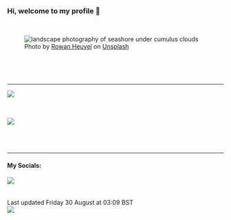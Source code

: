 <h3>Hi, welcome to my profile 👋</h3>

<br />
<figure>
  <img
    src="https://images.unsplash.com/photo-1468413253725-0d5181091126?crop=entropy&cs=tinysrgb&fit=max&fm=jpg&ixid=M3wyNzQ3MDB8MHwxfHJhbmRvbXx8fHx8fHx8fDE3MjQ5ODAwNTh8&ixlib=rb-4.0.3&q=80&w=1080&auto=format"
    alt="landscape photography of seashore under cumulus clouds" 
  />
  <figcaption>Photo by <a
    href="https://unsplash.com/@insolitus?utm_source=Profile%20readme&utm_medium=referral">Rowan Heuvel</a> on <a
    href="https://unsplash.com/?utm_source=Profile%20readme&utm_medium=referral">Unsplash</a></figcaption>
</figure>




  <br /><br /><br />

<hr />
<img
  src="https://github-readme-stats.vercel.app/api?username=shanelucy&show_icons=true&theme=calm"
/>
<br /><br /><br />

<img 
  src="https://github-readme-stats.vercel.app/api/top-langs/?username=shanelucy&theme=calm"
/>
<br /><br /><br /><br />
<hr />
<h4>My Socials:</h4>
<a href="https://uk.linkedin.com/in/shane-lucy-4735b616a">
  <img
    src="https://img.shields.io/badge/linkedin%20-%230077B5.svg?&style=for-the-badge&logo=linkedin&logoColor=white"
  />
</a>
<br /><br /><br />
Last updated Friday 30 August at 03:09 BST
<br />
<img
  src="https://github.com/ShaneLucy/ShaneLucy/workflows/README%20build/badge.svg"
/>
